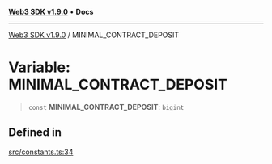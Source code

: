 [**Web3 SDK v1.9.0**](../README.md) • **Docs**

***

[Web3 SDK v1.9.0](../globals.md) / MINIMAL\_CONTRACT\_DEPOSIT

# Variable: MINIMAL\_CONTRACT\_DEPOSIT

> `const` **MINIMAL\_CONTRACT\_DEPOSIT**: `bigint`

## Defined in

[src/constants.ts:34](https://github.com/Mystic-Nayy/alephium-web3/blob/c1afd789a197ce5fe21f08c2965942090157c33d/packages/web3/src/constants.ts#L34)
